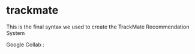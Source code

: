 # trackmate 
This is the final syntax we used to create the TrackMate Recommendation System

Google Collab :
<a href= "https://colab.research.google.com/github/https-deeplearning-ai/tensorflow-1-public/blob/master/C2/W2/ungraded_labs/C2_W2_Lab_1_cats_v_dogs_augmentation.ipynb"> </a>

